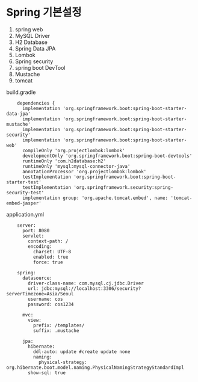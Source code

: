 # Spring 기본설정

1. spring web
2. MySQL Driver
3. H2 Database
4. Spring Data JPA
5. Lombok
6. Spring security
7. spring boot DevTool
8. Mustache
9. tomcat

build.gradle

        dependencies {
          implementation 'org.springframework.boot:spring-boot-starter-data-jpa'
          implementation 'org.springframework.boot:spring-boot-starter-mustache'
          implementation 'org.springframework.boot:spring-boot-starter-security'
          implementation 'org.springframework.boot:spring-boot-starter-web'
          compileOnly 'org.projectlombok:lombok'
          developmentOnly 'org.springframework.boot:spring-boot-devtools'
          runtimeOnly 'com.h2database:h2'
          runtimeOnly 'mysql:mysql-connector-java'
          annotationProcessor 'org.projectlombok:lombok'
          testImplementation 'org.springframework.boot:spring-boot-starter-test'
          testImplementation 'org.springframework.security:spring-security-test'
          implementation group: 'org.apache.tomcat.embed', name: 'tomcat-embed-jasper'

application.yml

        server:
          port: 8080
          servlet:
            context-path: /
            encoding:
              charset: UTF-8
              enabled: true
              force: true

        spring:
          datasource:
            driver-class-name: com.mysql.cj.jdbc.Driver
            url: jdbc:mysql://localhost:3306/security?serverTimezone=Asia/Seoul
            username: cos
            password: cos1234

          mvc:
            view:
              prefix: /templates/
              suffix: .mustache

          jpa:
            hibernate:
              ddl-auto: update #create update none
              naming:
                physical-strategy: org.hibernate.boot.model.naming.PhysicalNamingStrategyStandardImpl
            show-sql: true
